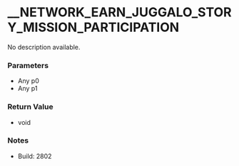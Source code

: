 # __NETWORK_EARN_JUGGALO_STORY_MISSION_PARTICIPATION

No description available.

### Parameters
* Any p0
* Any p1

### Return Value
* void

### Notes
* Build: 2802

